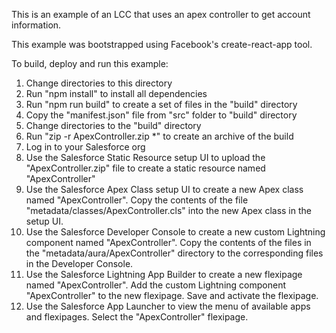 This is an example of an LCC that uses an apex controller to get account information.

This example was bootstrapped using Facebook's create-react-app tool.

To build, deploy and run this example:

1. Change directories to this directory
2. Run "npm install" to install all dependencies
3. Run "npm run build" to create a set of files in the "build" directory
4. Copy the "manifest.json" file from "src" folder to "build" directory
5. Change directories to the "build" directory
6. Run "zip -r ApexController.zip *" to create an archive of the build
7. Log in to your Salesforce org
8. Use the Salesforce Static Resource setup UI to upload the "ApexController.zip" file to create a static resource named "ApexController"
9. Use the Salesforce Apex Class setup UI to create a new Apex class named "ApexController". Copy the contents of the file "metadata/classes/ApexController.cls" into the new Apex class in the setup UI.
10. Use the Salesforce Developer Console to create a new custom Lightning component named "ApexController". Copy the contents of the files in the "metadata/aura/ApexController" directory to the corresponding files in the Developer Console.
11. Use the Salesforce Lightning App Builder to create a new flexipage named "ApexController". Add the custom Lightning component "ApexController" to the new flexipage. Save and activate the flexipage.
12. Use the Salesforce App Launcher to view the menu of available apps and flexipages. Select the "ApexController" flexipage.